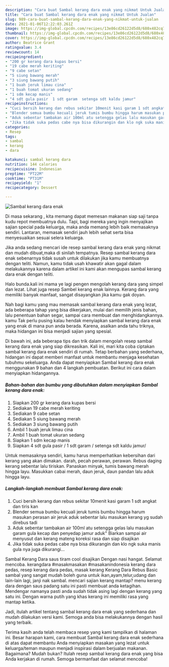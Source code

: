 ```yaml
---
description: "Cara buat Sambal kerang dara enak yang nikmat Untuk Jualan"
title: "Cara buat Sambal kerang dara enak yang nikmat Untuk Jualan"
slug: 989-cara-buat-sambal-kerang-dara-enak-yang-nikmat-untuk-jualan
date: 2021-01-06T12:22:03.261Z
image: https://img-global.cpcdn.com/recipes/13e86cd26122d5d8/680x482cq70/sambal-kerang-dara-enak-foto-resep-utama.jpg
thumbnail: https://img-global.cpcdn.com/recipes/13e86cd26122d5d8/680x482cq70/sambal-kerang-dara-enak-foto-resep-utama.jpg
cover: https://img-global.cpcdn.com/recipes/13e86cd26122d5d8/680x482cq70/sambal-kerang-dara-enak-foto-resep-utama.jpg
author: Beatrice Grant
ratingvalue: 3.4
reviewcount: 14
recipeingredient:
- "200 gr kerang dara kupas bersi"
- "19 cabe merah keriting"
- "9 cabe setan"
- "5 siung bawang merah"
- "3 siung bawang putih"
- "1 buah jeruk limau cina"
- "1 buah tomat ukuran sedang"
- "1 sdm kecap manis"
- "4 sdt gula pasir  1 sdt garam  setenga sdt kaldu jamur"
recipeinstructions:
- "Cuci bersih kerang dan rebus sekitar 10menit kasi garam 1 sdt angkat dan tiris kan"
- "Blender semua bumbu kecuali jeruk tumis bumbu hingga harum masukan perasan air jeruk aduk sebentar lalu masukan kerang yg sudah direbus tadi"
- "Aduk sebentar tambakan air 100ml atu setengga gelas lalu masukan garam gula kecap dan penyedap jamur aduk&#34; Biarkan sampai air menyusut dan kerang mateng koreksi rasa dan siap disajikan"
- "Jika tidak suka pedas cabe nya bisa dikurangin dan klo ngk suka manis gula nya juga dikurangi..."
categories:
- Resep
tags:
- sambal
- kerang
- dara

katakunci: sambal kerang dara 
nutrition: 144 calories
recipecuisine: Indonesian
preptime: "PT22M"
cooktime: "PT31M"
recipeyield: "1"
recipecategory: Dessert

---
```



![Sambal kerang dara enak](https://img-global.cpcdn.com/recipes/13e86cd26122d5d8/680x482cq70/sambal-kerang-dara-enak-foto-resep-utama.jpg)

Di masa  sekarang , kita memang dapat memesan makanan siap saji tanpa kudu repot membuatnya dulu. Tapi, bagi mereka yang ingin menyajikan sajian special pada keluarga, maka anda memang lebih baik memasaknya sendiri. Lantaran, memasak sendiri jauh lebih sehat serta bisa menyesuaikan sesuai selera keluarga.

Jika anda sedang mencari ide resep sambal kerang dara enak yang nikmat dan mudah dibuat,maka di sinilah tempatnya. Resep sambal kerang dara enak  sebenarnya tidak susah untuk dilakukan jika kamu membuatnya dengan teliti. Namun, kamu tidak usah khawatir akan gagal dalam melakukannya 
karena dalam artikel ini kami akan mengupas sambal kerang dara enak dengan teliti.  

Halo bunda.kali ini mama ye lagi pengen mengolah kerang dara yang simpel dan lezat. Lihat juga resep Sambel kerang enak lainnya. Kerang dara yang memiliki banyak manfaat, sangat disayangkan jika kamu gak doyan.

Nah bagi kamu yang mau memasak sambal kerang dara enak yang lezat, ada beberapa tahap yang bisa dikerjakan, mulai dari memilih jenis bahan, lalu penentuan bahan segar, sampai cara membuat dan menghidangkannya. kamu Tak perlu pusing kalau hendak menyiapkan sambal kerang dara enak yang enak di mana pun anda berada. Karena, asalkan anda  tahu triknya, maka hidangan ini bisa menjadi sajian yang spesial.

Di bawah ini, ada beberapa tips dan trik dalam mengolah resep sambal kerang dara enak yang siap dikreasikan. Kali ini, mari kita coba ciptakan sambal kerang dara enak sendiri di rumah. Tetap berbahan yang sederhana, hidangan ini dapat memberi manfaat untuk membantu menjaga kesehatan tubuhmu sekeluarga. Anda dapat menyiapkan Sambal kerang dara enak menggunakan 9 bahan dan 4 langkah pembuatan. Berikut ini cara dalam menyiapkan hidangannya.

<!--inarticleads1-->

##### Bahan-bahan dan bumbu yang dibutuhkan dalam menyiapkan Sambal kerang dara enak:

1. Siapkan 200 gr kerang dara kupas bersi
1. Sediakan 19 cabe merah keriting
1. Sediakan 9 cabe setan
1. Sediakan 5 siung bawang merah
1. Sediakan 3 siung bawang putih
1. Ambil 1 buah jeruk limau cina
1. Ambil 1 buah tomat ukuran sedang
1. Siapkan 1 sdm kecap manis
1. Siapkan 4 sdt gula pasir / 1 sdt garam / setenga sdt kaldu jamur/


Untuk memasaknya sendiri, kamu harus memperhatikan kebersihan dari kerang yang akan dimakan. darah, pecah perawan, perawan. Rebus daging kerang sebentar lalu tiriskan. Panaskan minyak, tumis bawang merah hingga layu. Masukkan cabai merah, daun jeruk, daun pandan lalu aduk hingga layu. 

<!--inarticleads2-->

##### Langkah-langkah membuat Sambal kerang dara enak:

1. Cuci bersih kerang dan rebus sekitar 10menit kasi garam 1 sdt angkat dan tiris kan
1. Blender semua bumbu kecuali jeruk tumis bumbu hingga harum masukan perasan air jeruk aduk sebentar lalu masukan kerang yg sudah direbus tadi
1. Aduk sebentar tambakan air 100ml atu setengga gelas lalu masukan garam gula kecap dan penyedap jamur aduk&#34; Biarkan sampai air menyusut dan kerang mateng koreksi rasa dan siap disajikan
1. Jika tidak suka pedas cabe nya bisa dikurangin dan klo ngk suka manis gula nya juga dikurangi...


Sambal Kerang Dara saus tiram cool disajikan Dengan nasi hangat. Selamat mencoba. kerangdara #masakmasakan #masakanindonesia kerang dara pedas, resep kerang dara pedas, masak kerang Kerang Dara Rebus Basic sambal yang sangat mudah boleh guna untuk ikan,ayam,telur,udang dan lain-lain lagi, janji nak sambal. mencari sajian kerang mantap? menu kerang dara dengan saus padang satu ini pasti membuat anda ketagihan. Mendengar namanya pasti anda sudah tidak asing lagi dengan kerang yang satu ini. Dengan warna putih yang khas kerang ini memiliki rasa yang mantap ketika. 

Jadi, itulah artikel tentang  sambal kerang dara enak  yang sederhana dan mudah dilakukan versi kami. Semoga anda bisa melakukannya dengan hasil yang terbaik. 

Terima kasih anda telah membaca resep yang kami tampilkan di halaman ini. Besar harapan kami, cara membuat  Sambal kerang dara enak sederhana di atas dapat membantu Anda menyiapkan masakan yang lezat untuk keluarga/teman maupun menjadi inspirasi dalam berjualan makanan. Bagaimana? Mudah bukan? Itulah resep sambal kerang dara enak yang bisa Anda kerjakan di rumah. Semoga bermanfaat dan selamat mencoba!

